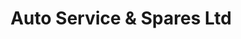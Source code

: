 ---
title: "Auto Service & Spares Ltd"
url: /exeter/auto-service-and-spares-ltd/
shop: car repair
---